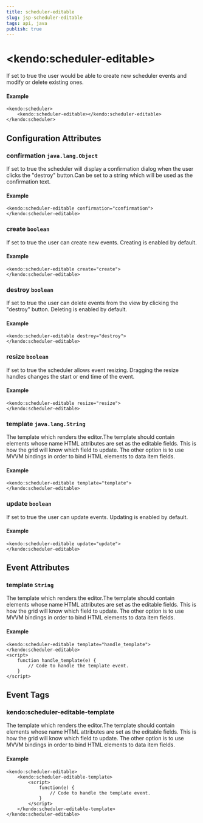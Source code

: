 ```yaml
---
title: scheduler-editable
slug: jsp-scheduler-editable
tags: api, java
publish: true
---
```


# \<kendo:scheduler-editable\>

If set to true the user would be able to create new scheduler events and modify or delete existing ones.

#### Example
    <kendo:scheduler>
        <kendo:scheduler-editable></kendo:scheduler-editable>
    </kendo:scheduler>

## Configuration Attributes

### confirmation `java.lang.Object`

If set to true the scheduler will display a confirmation dialog when the user clicks the "destroy" button.Can be set to a string which will be used as the confirmation text.

#### Example
    <kendo:scheduler-editable confirmation="confirmation">
    </kendo:scheduler-editable>

### create `boolean`

If set to true the user can create new events. Creating is enabled by default.

#### Example
    <kendo:scheduler-editable create="create">
    </kendo:scheduler-editable>

### destroy `boolean`

If set to true the user can delete events from the view by clicking the "destroy" button. Deleting is enabled by default.

#### Example
    <kendo:scheduler-editable destroy="destroy">
    </kendo:scheduler-editable>

### resize `boolean`

If set to true the scheduler allows event resizing. Dragging the resize handles changes the start or end time of the event.

#### Example
    <kendo:scheduler-editable resize="resize">
    </kendo:scheduler-editable>

### template `java.lang.String`

The template which renders the editor.The template should contain elements whose name HTML attributes are set as the editable fields. This is how the grid will know
which field to update. The other option is to use MVVM bindings in order to bind HTML elements to data item fields.

#### Example
    <kendo:scheduler-editable template="template">
    </kendo:scheduler-editable>

### update `boolean`

If set to true the user can update events. Updating is enabled by default.

#### Example
    <kendo:scheduler-editable update="update">
    </kendo:scheduler-editable>


## Event Attributes

### template `String`

The template which renders the editor.The template should contain elements whose name HTML attributes are set as the editable fields. This is how the grid will know
which field to update. The other option is to use MVVM bindings in order to bind HTML elements to data item fields.


#### Example
    <kendo:scheduler-editable template="handle_template">
    </kendo:scheduler-editable>
    <script>
        function handle_template(e) {
            // Code to handle the template event.
        }
    </script>

## Event Tags

### kendo:scheduler-editable-template

The template which renders the editor.The template should contain elements whose name HTML attributes are set as the editable fields. This is how the grid will know
which field to update. The other option is to use MVVM bindings in order to bind HTML elements to data item fields.


#### Example
    <kendo:scheduler-editable>
        <kendo:scheduler-editable-template>
            <script>
                function(e) {
                    // Code to handle the template event.
                }
            </script>
        </kendo:scheduler-editable-template>
    </kendo:scheduler-editable>

